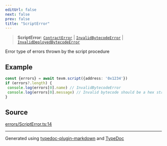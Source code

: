 ```yaml
---
editUrl: false
next: false
prev: false
title: "ScriptError"
---
```


> **ScriptError**: [`ContractError`](/generated/type-aliases/contracterror/) \| [`InvalidBytecodeError`](/generated/type-aliases/invalidbytecodeerror/) \| [`InvalidDeployedBytecodeError`](/generated/type-aliases/invaliddeployedbytecodeerror/)

Error type of errors thrown by the script procedure

## Example

```ts
const {errors} = await tevm.script({address: '0x1234'})
if (errors?.length) {
 console.log(errors[0].name) // InvalidBytecodeError
 console.log(errors[0].message) // Invalid bytecode should be a hex string: 1234
}
```

## Source

[errors/ScriptError.ts:14](https://github.com/evmts/tevm-monorepo/blob/main/vm/api/src/errors/ScriptError.ts#L14)

***
Generated using [typedoc-plugin-markdown](https://www.npmjs.com/package/typedoc-plugin-markdown) and [TypeDoc](https://typedoc.org/)
